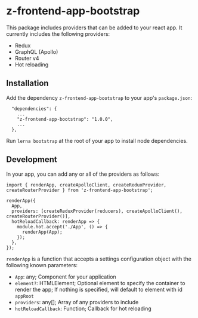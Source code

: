 # z-frontend-app-bootstrap

This package includes providers that can be added to your react app.  It currently includes the following providers:

* Redux
* GraphQL (Apollo)
* Router v4
* Hot reloading

## Installation

Add the dependency `z-frontend-app-bootstrap` to your app's `package.json`:
```
  "dependencies": {
    ...
    "z-frontend-app-bootstrap": "1.0.0",
    ...
  },
```

Run `lerna bootstrap` at the root of your app to install node dependencies.

## Development

In your app, you can add any or all of the providers as follows:

```
import { renderApp, createApolloClient, createReduxProvider, createRouterProvider } from 'z-frontend-app-bootstrap';

renderApp({
  App,
  providers: [createReduxProvider(reducers), createApolloClient(), createRouterProvider()],
  hotReloadCallback: renderApp => {
    module.hot.accept('./App', () => {
      renderApp(App);
    });
  },
});
```

`renderApp` is a function that accepts a settings configuration object with the following known parameters:
  * `App`: any; Component for your application
  * `element?`: HTMLElement; Optional element to specify the container to render the app; 
  If nothing is specified, will default to element with id `appRoot`
  * `providers`: any[]; Array of any providers to include
  * `hotReloadCallback`: Function; Callback for hot reloading

